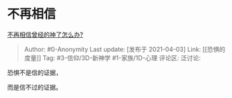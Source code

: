 # 不再相信
[不再相信曾经的神了怎么办?](https://www.zhihu.com/question/452617540/answer/1814490681)

> Author: #0-Anonymity
> Last update: [发布于 2021-04-03]
> Link: [[恐惧的度量]]
> Tag: #3-信仰/3D-新神学 #1-家族/1D-心理
> 评论区:
> 泛讨论:

恐惧不是信的证据，

而是信不过的证据。
